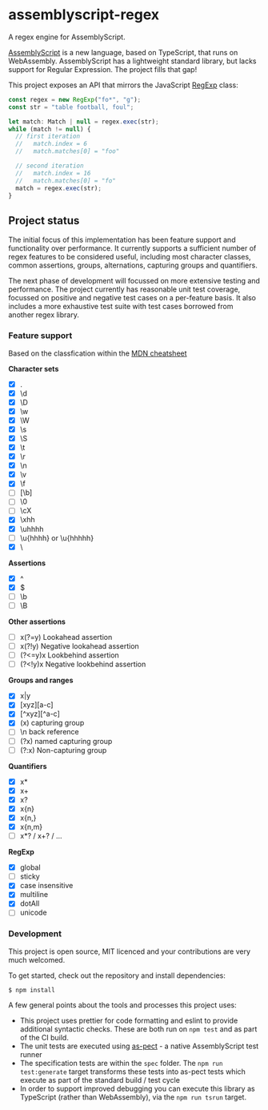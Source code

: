 # assemblyscript-regex

A regex engine for AssemblyScript.

[AssemblyScript](https://www.assemblyscript.org/) is a new language, based on TypeScript, that runs on WebAssembly. AssemblyScript has a lightweight standard library, but lacks support for Regular Expression. The project fills that gap!

This project exposes an API that mirrors the JavaScript [RegExp](https://developer.mozilla.org/en-US/docs/Web/JavaScript/Reference/Global_Objects/RegExp) class:

```javascript
const regex = new RegExp("fo*", "g");
const str = "table football, foul";

let match: Match | null = regex.exec(str);
while (match != null) {
  // first iteration
  //   match.index = 6
  //   match.matches[0] = "foo"

  // second iteration
  //   match.index = 16
  //   match.matches[0] = "fo"
  match = regex.exec(str);
}
```

## Project status

The initial focus of this implementation has been feature support and functionality over performance. It currently supports a sufficient number of regex features to be considered useful, including most character classes, common assertions, groups, alternations, capturing groups and quantifiers.

The next phase of development will focussed on more extensive testing and performance. The project currently has reasonable unit test coverage, focussed on positive and negative test cases on a per-feature basis. It also includes a more exhaustive test suite with test cases borrowed from another regex library.

### Feature support

Based on the classfication within the [MDN cheatsheet](https://developer.mozilla.org/en-US/docs/Web/JavaScript/Guide/Regular_Expressions/Cheatsheet)

**Character sets**

- [x] .
- [x] \d
- [x] \D
- [x] \w
- [x] \W
- [x] \s
- [x] \S
- [x] \t
- [x] \r
- [x] \n
- [x] \v
- [x] \f
- [ ] [\b]
- [ ] \0
- [ ] \cX
- [x] \xhh
- [x] \uhhhh
- [ ] \u{hhhh} or \u{hhhhh}
- [x] \

**Assertions**

- [x] ^
- [x] $
- [ ] \b
- [ ] \B

**Other assertions**

- [ ] x(?=y) Lookahead assertion
- [ ] x(?!y) Negative lookahead assertion
- [ ] (?<=y)x Lookbehind assertion
- [ ] (?<!y)x Negative lookbehind assertion

**Groups and ranges**

- [x] x|y
- [x] [xyz][a-c]
- [x] [^xyz][^a-c]
- [x] (x) capturing group
- [ ] \n back reference
- [ ] (?<Name>x) named capturing group
- [ ] (?:x) Non-capturing group

**Quantifiers**

- [x] x\*
- [x] x+
- [x] x?
- [x] x{n}
- [x] x{n,}
- [x] x{n,m}
- [ ] x\*? / x+? / ...

**RegExp**

- [x] global
- [ ] sticky
- [x] case insensitive
- [x] multiline
- [x] dotAll
- [ ] unicode

### Development

This project is open source, MIT licenced and your contributions are very much welcomed.

To get started, check out the repository and install dependencies:

```
$ npm install
```

A few general points about the tools and processes this project uses:

- This project uses prettier for code formatting and eslint to provide additional syntactic checks. These are both run on `npm test` and as part of the CI build.
- The unit tests are executed using [as-pect](https://github.com/jtenner/as-pect) - a native AssemblyScript test runner
- The specification tests are within the `spec` folder. The `npm run test:generate` target transforms these tests into as-pect tests which execute as part of the standard build / test cycle
- In order to support improved debugging you can execute this library as TypeScript (rather than WebAssembly), via the `npm run tsrun` target.
